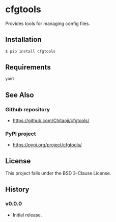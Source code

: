 # cfgtools
Provides tools for managing config files.

## Installation
```sh
$ pip install cfgtools
```

## Requirements
```txt
yaml
```

## See Also
### Github repository
* https://github.com/Chitaoji/cfgtools/

### PyPI project
* https://pypi.org/project/cfgtools/

## License
This project falls under the BSD 3-Clause License.

## History
### v0.0.0
* Initial release.